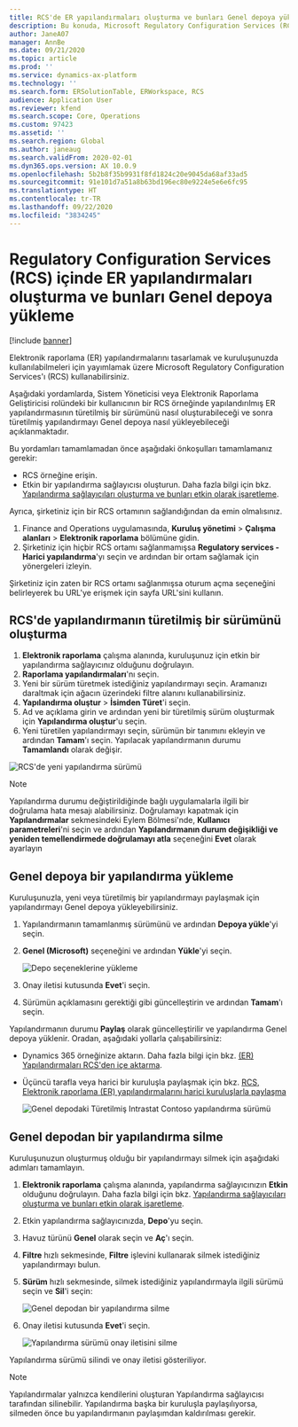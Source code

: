 ```yaml
---
title: RCS'de ER yapılandırmaları oluşturma ve bunları Genel depoya yükleme
description: Bu konuda, Microsoft Regulatory Configuration Services (RCS) içinde Elektronik raporlama (ER) yapılandırmasının nasıl oluşturulacağı ve Genel depoya nasıl yükleneceği açıklanmaktadır.
author: JaneA07
manager: AnnBe
ms.date: 09/21/2020
ms.topic: article
ms.prod: ''
ms.service: dynamics-ax-platform
ms.technology: ''
ms.search.form: ERSolutionTable, ERWorkspace, RCS
audience: Application User
ms.reviewer: kfend
ms.search.scope: Core, Operations
ms.custom: 97423
ms.assetid: ''
ms.search.region: Global
ms.author: janeaug
ms.search.validFrom: 2020-02-01
ms.dyn365.ops.version: AX 10.0.9
ms.openlocfilehash: 5b2b8f35b9931f8fd1824c20e9045da68af33ad5
ms.sourcegitcommit: 91e101d7a51a8b63bd196ec80e9224e5e6e6fc95
ms.translationtype: HT
ms.contentlocale: tr-TR
ms.lasthandoff: 09/22/2020
ms.locfileid: "3834245"
---
```

# <a name="create-er-configurations-in-regulatory-configuration-services-rcs-and-upload-them-to-the-global-repository"></a>Regulatory Configuration Services (RCS) içinde ER yapılandırmaları oluşturma ve bunları Genel depoya yükleme

[!include [banner](../includes/banner.md)]

Elektronik raporlama (ER) yapılandırmalarını tasarlamak ve kuruluşunuzda kullanılabilmeleri için yayımlamak üzere Microsoft Regulatory Configuration Services'ı (RCS) kullanabilirsiniz.

Aşağıdaki yordamlarda, Sistem Yöneticisi veya Elektronik Raporlama Geliştiricisi rolündeki bir kullanıcının bir RCS örneğinde yapılandırılmış ER yapılandırmasının türetilmiş bir sürümünü nasıl oluşturabileceği ve sonra türetilmiş yapılandırmayı Genel depoya nasıl yükleyebileceği açıklanmaktadır. 

Bu yordamları tamamlamadan önce aşağıdaki önkoşulları tamamlamanız gerekir:

- RCS örneğine erişin.
- Etkin bir yapılandırma sağlayıcısı oluşturun. Daha fazla bilgi için bkz. [Yapılandırma sağlayıcıları oluşturma ve bunları etkin olarak işaretleme](../../fin-ops-core/dev-itpro/analytics/tasks/er-configuration-provider-mark-it-active-2016-11.md).

Ayrıca, şirketiniz için bir RCS ortamının sağlandığından da emin olmalısınız.

1. Finance and Operations uygulamasında, **Kuruluş yönetimi** \> **Çalışma alanları** \> **Elektronik raporlama** bölümüne gidin.
2. Şirketiniz için hiçbir RCS ortamı sağlanmamışsa **Regulatory services - Harici yapılandırma**'yı seçin ve ardından bir ortam sağlamak için yönergeleri izleyin.

Şirketiniz için zaten bir RCS ortamı sağlanmışsa oturum açma seçeneğini belirleyerek bu URL'ye erişmek için sayfa URL'sini kullanın.

## <a name="create-a-derived-version-of-a-configuration-in-rcs"></a>RCS'de yapılandırmanın türetilmiş bir sürümünü oluşturma

1. **Elektronik raporlama** çalışma alanında, kuruluşunuz için etkin bir yapılandırma sağlayıcınız olduğunu doğrulayın. 
2. **Raporlama yapılandırmaları**'nı seçin.
3. Yeni bir sürüm türetmek istediğiniz yapılandırmayı seçin. Aramanızı daraltmak için ağacın üzerindeki filtre alanını kullanabilirsiniz.
4. **Yapılandırma oluştur** \> **İsimden Türet**'i seçin.
5. Ad ve açıklama girin ve ardından yeni bir türetilmiş sürüm oluşturmak için **Yapılandırma oluştur**'u seçin.
6. Yeni türetilen yapılandırmayı seçin, sürümün bir tanımını ekleyin ve ardından **Tamam**'ı seçin. Yapılacak yapılandırmanın durumu **Tamamlandı** olarak değişir.

![RCS'de yeni yapılandırma sürümü](media/RCS_CompleteConfig.JPG)

> [!NOTE]
> Yapılandırma durumu değiştirildiğinde bağlı uygulamalarla ilgili bir doğrulama hata mesajı alabilirsiniz. Doğrulamayı kapatmak için **Yapılandırmalar** sekmesindeki Eylem Bölmesi'nde, **Kullanıcı parametreleri**'ni seçin ve ardından **Yapılandırmanın durum değişikliği ve yeniden temellendirmede doğrulamayı atla** seçeneğini **Evet** olarak ayarlayın 

## <a name="upload-a-configuration-to-the-global-repository"></a>Genel depoya bir yapılandırma yükleme

Kuruluşunuzla, yeni veya türetilmiş bir yapılandırmayı paylaşmak için yapılandırmayı Genel depoya yükleyebilirsiniz.

1. Yapılandırmanın tamamlanmış sürümünü ve ardından **Depoya yükle**'yi seçin.
2. **Genel (Microsoft)** seçeneğini ve ardından **Yükle**'yi seçin.

    ![Depo seçeneklerine yükleme](media/RCS_Upload_to_GlobalRepo_options.JPG)

3. Onay iletisi kutusunda **Evet**'i seçin. 
4. Sürümün açıklamasını gerektiği gibi güncelleştirin ve ardından **Tamam**'ı seçin. 

Yapılandırmanın durumu **Paylaş** olarak güncelleştirilir ve yapılandırma Genel depoya yüklenir. Oradan, aşağıdaki yollarla çalışabilirsiniz:

- Dynamics 365 örneğinize aktarın. Daha fazla bilgi için bkz. [(ER) Yapılandırmaları RCS'den içe aktarma](../../fin-ops-core/dev-itpro/analytics/tasks/import-configuration-rcs.md).
- Üçüncü tarafla veya harici bir kuruluşla paylaşmak için bkz. [RCS, Elektronik raporlama (ER) yapılandırmalarını harici kuruluşlarla paylaşma](rcs-global-repo-share-configuration.md)

    ![Genel depodaki Türetilmiş Intrastat Contoso yapılandırma sürümü](media/RCS_Config_upload_GlobalRepo.JPG)

## <a name="delete-a-configuration-from-the-global-repository"></a>Genel depodan bir yapılandırma silme
Kuruluşunuzun oluşturmuş olduğu bir yapılandırmayı silmek için aşağıdaki adımları tamamlayın.

1. **Elektronik raporlama** çalışma alanında, yapılandırma sağlayıcınızın **Etkin** olduğunu doğrulayın. Daha fazla bilgi için bkz. [Yapılandırma sağlayıcıları oluşturma ve bunları etkin olarak işaretleme](../../fin-ops-core/dev-itpro/analytics/tasks/er-configuration-provider-mark-it-active-2016-11.md).
2. Etkin yapılandırma sağlayıcınızda, **Depo**'yu seçin.
3. Havuz türünü **Genel** olarak seçin ve **Aç**'ı seçin.
4. **Filtre** hızlı sekmesinde, **Filtre** işlevini kullanarak silmek istediğiniz yapılandırmayı bulun.
5. **Sürüm** hızlı sekmesinde, silmek istediğiniz yapılandırmayla ilgili sürümü seçin ve **Sil**'i seçin:

    ![Genel depodan bir yapılandırma silme](media/RCS_Delete_from_GlobalRepo.JPG)

6. Onay iletisi kutusunda **Evet**'i seçin.

    ![Yapılandırma sürümü onay iletisini silme](media/RCS_Delete_from_GlobalRepo_Msg.JPG)
 
Yapılandırma sürümü silindi ve onay iletisi gösteriliyor. 

> [!NOTE]
> Yapılandırmalar yalnızca kendilerini oluşturan Yapılandırma sağlayıcısı tarafından silinebilir. Yapılandırma başka bir kuruluşla paylaşılıyorsa, silmeden önce bu yapılandırmanın paylaşımdan kaldırılması gerekir.
 
